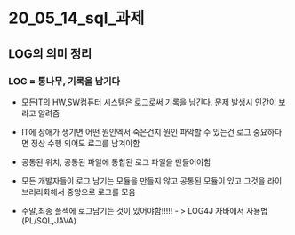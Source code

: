 # 20_05_14_sql_과제

## LOG의 의미 정리

###  LOG = 통나무, 기록을 남기다

- 모든IT의 HW,SW컴퓨터 시스템은 로그로써 기록을 남긴다. 문제 발생시 인간이 보라고 알려줌

- IT에 장애가 생기면 어떤 원인엑서 죽은건지 원인 파악할 수 있는건 로그 중요하다면 정상 수행 되어도 로그를 남겨야함 
- 공통된 위치, 공통된 파일에 통합된 로그 파일을 만들어야함 
- 모든 개발자들이 로그 남기는 모듈을 만들지 않고 공통된 모듈이 있고 그것을 라이브러리화해서 중앙으로 로그를 모음
- 주말,최종 플젝에 로그남기는 것이 있어야함!!!!! - > LOG4J 자바애서 사용법 (PL/SQL,JAVA)